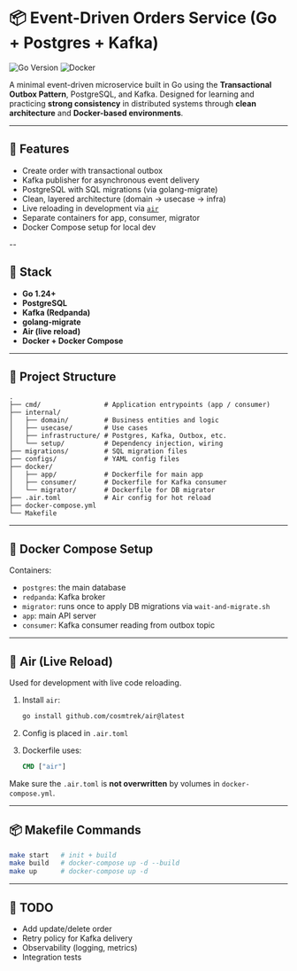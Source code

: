 # 📦 Event-Driven Orders Service (Go + Postgres + Kafka)
![Go Version](https://img.shields.io/badge/go-1.24-blue)
![Docker](https://img.shields.io/badge/containerized-docker-blue)

A minimal event-driven microservice built in Go using the **Transactional Outbox Pattern**, PostgreSQL, and Kafka. Designed for learning and practicing **strong consistency** in distributed systems through **clean architecture** and **Docker-based environments**.

---

## 🧱 Features

- Create order with transactional outbox
- Kafka publisher for asynchronous event delivery
- PostgreSQL with SQL migrations (via golang-migrate)
- Clean, layered architecture (domain → usecase → infra)
- Live reloading in development via [`air`](https://github.com/cosmtrek/air)
- Separate containers for app, consumer, migrator
- Docker Compose setup for local dev

--

## 🚀 Stack

- **Go 1.24+**
- **PostgreSQL**
- **Kafka (Redpanda)**
- **golang-migrate**
- **Air (live reload)**
- **Docker + Docker Compose**

---

## 📂 Project Structure

```
.
├── cmd/                # Application entrypoints (app / consumer)
├── internal/
│   ├── domain/         # Business entities and logic
│   ├── usecase/        # Use cases
│   ├── infrastructure/ # Postgres, Kafka, Outbox, etc.
│   └── setup/          # Dependency injection, wiring
├── migrations/         # SQL migration files
├── configs/            # YAML config files
├── docker/
│   ├── app/            # Dockerfile for main app
│   ├── consumer/       # Dockerfile for Kafka consumer
│   └── migrator/       # Dockerfile for DB migrator
├── .air.toml           # Air config for hot reload
├── docker-compose.yml
└── Makefile
```

---

## 🐳 Docker Compose Setup

Containers:

- `postgres`: the main database
- `redpanda`: Kafka broker
- `migrator`: runs once to apply DB migrations via `wait-and-migrate.sh`
- `app`: main API server
- `consumer`: Kafka consumer reading from outbox topic

---

## 🔁 Air (Live Reload)

Used for development with live code reloading.

1. Install `air`:

   ```bash
   go install github.com/cosmtrek/air@latest
   ```

2. Config is placed in `.air.toml`

3. Dockerfile uses:

   ```Dockerfile
   CMD ["air"]
   ```

Make sure the `.air.toml` is **not overwritten** by volumes in `docker-compose.yml`.

---

## 📦 Makefile Commands

```bash
make start   # init + build
make build   # docker-compose up -d --build
make up      # docker-compose up -d
```

---

## 🧪 TODO

- Add update/delete order
- Retry policy for Kafka delivery
- Observability (logging, metrics)
- Integration tests